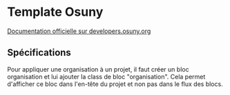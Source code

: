 # Template Osuny

[Documentation officielle sur developers.osuny.org](https://developers.osuny.org)

## Spécifications

Pour appliquer une organisation à un projet, il faut créer un bloc organisation et lui ajouter la class de bloc "organisation". Cela permet d'afficher ce bloc dans l'en-tête du projet et non pas dans le flux des blocs.